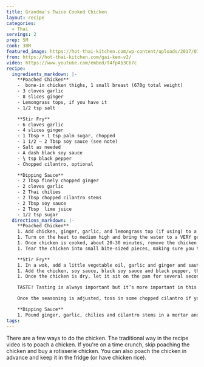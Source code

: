 ```yaml
---
title: Grandma's Twice Cooked Chicken
layout: recipe
categories:
  - Thai
servings: 2
prep: 5M
cook: 30M
featured_image: https://hot-thai-kitchen.com/wp-content/uploads/2017/07/gai-kem-v2-sm-365x235.jpg
from: https://hot-thai-kitchen.com/gai-kem-v2/
video: https://www.youtube.com/embed/t4fpAb3Cb7c
recipe:
  ingredients_markdown: |-
    **Poached Chicken**
    -  bone-in chicken thighs, 1 small breast (670g total weight)
    - 3 cloves garlic
    - 8 slices ginger
    - Lemongrass tops, if you have it
    - 1/2 tsp salt

    **Stir Fry**
    - 6 cloves garlic
    - 4 slices ginger
    - 1 Tbsp + 1 tsp palm sugar, chopped
    - 1 1/2 – 2 Tbsp soy sauce (see note)
    - Salt as needed
    - A dash black soy sauce
    - ¼ tsp black pepper
    - Chopped cilantro, optional

    **Dipping Sauce**
    - 2 Tbsp finely chopped ginger
    - 2 cloves garlic
    - 2 Thai chilies
    - 2 Tbsp chopped cilantro stems
    - 2 Tbsp soy sauce
    - 2 Tbsp  lime juice
    - 1/2 tsp sugar
  directions_markdown: |-
    **Poached Chicken**
    1. Add chicken, ginger, garlic, and lemongrass top (if using) to a pot and add just enough cold water to cover the chicken. Add salt and stir the water around a bit to mix the salt (so it’s not just sitting as a pile on top of a piece of chicken!).
    1. Turn on the heat to medium high and bring the water to a VERY gentle simmer—water should be steaming lots but it should be very still, with few, gentle bubbles—175°F-185°F (80°C-85°C). Do not let the water boil.
    1. Once chicken is cooked, about 20-30 minutes, remove the chicken from the water and let it cool to room temp, then if not using immediately, refrigerate until ready to use. The poaching water has become a very tasty broth, and I suggest using it to cook your rice to go with this dish!
    1. Tear the chicken into small bite-sized pieces, making sure you take off all the meat even if the pieces are just tiny little shreds—that’s the good part!

    **Stir Fry**
    1. In a wok, add a little vegetable oil, garlic and ginger and sauté over medium heat for about 30 seconds or until you see the first sign of browning on the smallest pieces of garlic. Add palm sugar and cook until the sugar is melted.
    1. Add the chicken, soy sauce, black soy sauce and black pepper, then turn up the heat to high and keep tossing until the chicken has absorbed all the sauce and there is no more liquid pooling in the pan.
    1. Once the chicken is dry, let it sit on the pan for several seconds without stirring to get some caramelization on the chicken. Give it a flip and let it sit one more time to get more browning. Remove from heat.

    TASTE! Tasting is always important but it’s more important in this recipe because all the seasoning is absorbed into the chicken, so the ratio between chicken to seasoning matters a lot. If you have larger chicken pieces, for example, you may need more salt, and vice versa. If you find that you need more salt at this stage, do not add soy sauce because it will create more liquid; add salt. If you need more sugar, add granulated sugar so it mixes in more easily.

    Once the seasoning is adjusted, toss in some chopped cilantro if you want (off heat) and serve with rice and dipping sauce. Enjoy!

    **Dipping Sauce**
    1. Pound ginger, garlic, chilies and cilantro stems in a mortar and pestle into a paste. Add soy sauce, lime juice and sugar and swirl to mix.
tags:
---
```


There are a few ways to do the chicken. The traditional way in the recipe video is to poach a chicken. If you're on a time crunch, skip poaching the chicken and buy a rotisserie chicken. You can also poach the chicken in advance and keep it in the fridge (or have chicken rice).
